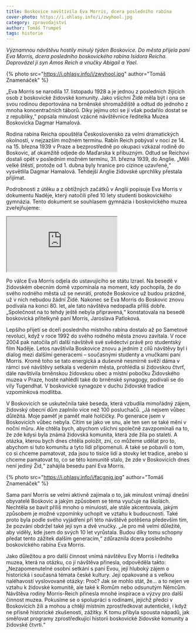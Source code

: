 ```yaml
---
title: Boskovice navštívila Eva Morris, dcera posledního rabína
cover-photo: https://i.ohlasy.info/i/zwyhool.jpg
category: zpravodajství
author: Tomáš Trumpeš
tags: historie
---
```


*Významnou návštěvu hostily minulý týden Boskovice. Do města přijela paní Eva Morris, dcera posledního boskovického rabína Isidora Reicha. Doprovázel ji syn Amos Reich a vnučky Abigail a Yael.*

{% photo src="https://i.ohlasy.info/i/zwyhool.jpg" author="Tomáš Znamenáček" %}

„Eva Morris se narodila 17. listopadu 1928 a je jednou z posledních žijících osob z boskovické židovské komunity. Jako všichni Židé měla být i ona se svou rodinou deportována na brněnské shromaždiště a odtud do jednoho z mnoha koncentračních táborů. Díky jejímu otci se jí však podařilo dostat se z republiky,“ popsala minulost vzácné návštěvnice ředitelka Muzea Boskovicka Dagmar Hamalová.

Rodina rabína Reicha opouštěla Československo za velmi dramatických okolností, v nejzazším možném termínu. Rabín Reich pobýval v noci ze 14. na 15. března 1939 v Praze a bezprostředně po okupaci vzkázal rodině do Boskovic, ať okamžitě odjede do Maďarska k příbuzným. Odtud se Reichovi dostali opět v posledním možném termínu, 31. března 1939, do Anglie. „Měli velké štěstí, protože od 1. dubna byly hranice pro cizince uzavřené,“ vysvětlila Dagmar Hamalová. Tehdejší Anglie židovské uprchlíky přestala přijímat.

Podrobnosti z útěku a z obtížných začátků v Anglii popisuje Eva Morris v dokumentu Naděje, který natočili před 10 lety studenti boskovického gymnázia. Tento dokument se souhlasem gymnázia i boskovického muzea zveřejňujeme:

<div class="force-hd-aspect"><iframe class="vimeo" src="https://player.vimeo.com/video/138508742" webkitallowfullscreen mozallowfullscreen allowfullscreen></iframe></div>

Po válce Eva Morris odjela do ustavujícího se státu Izrael. Na besedě v židovském obecním domě vzpomínala na moment, kdy pochopila, že do svého rodného města už se nevrátí, protože Boskovice už budou prázdné, už v nich nebudou žádní Židé. Nakonec se Eva Morris do Boskovic znovu podívala na konci 80. let, ale tato návštěva nedopadla příliš dobře. „Společnost na to tehdy ještě nebyla připravená,“ konstatovala na besedě boskovická přítelkyně paní Morris, Jaroslava Patloková.

Lepšího přijetí se dceři posledního místního rabína dostalo až po Sametové revoluci, když v roce 1992 do svého rodného města znovu zavítala. V roce 2004 pak natočila při další návštěvě své svědectví právě pro studentský film Naděje.  Letos navštívila Boskovice znovu a jedním z cílů návštěvy byl i dialog mezi dalšími generacemi – současnými studenty a vnučkami paní Morris. Kromě toho se tato energická a duševně nesmírně svěží dáma v rámci své návštěvy setkala s vedením města, prohlédla si židovskou čtvrť, dále navštívila brněnskou židovskou obec a místní pobočku Židovského muzea v Praze, hosté nahlédli také do brněnské synagogy, podívali se do vily Tugendhat. V boskovické synagoze v duchu židovské tradice vzpomínková modlitba.

V Boskovicích se uskutečnila také beseda, která vzbudila mimořádný zájem, židovský obecní dům zaplnilo více než 100 posluchačů. „Já nejsem vůbec důležitá. Moje paměť je paměť malé holčičky. Po generace jsem v Boskovicích vůbec nebyla. Cítím se jako ve snu, ale ten sen se také mění v noční můru. Ale chtěla bych, abychom všichni společně zavzpomínali na to, že zde kdysi byla známá židovská komunita, která zde žila po staletí. A otázka, kterou bych dnes chtěla položit, zní, co můžeme udělat pro to, abychom si tuto komunitu a tyto lidi připomenuli. A také se pobavili o tom, co si chceme pamatovat, zda jsou to tisíce lidí a stovky let tradice, anebo si chceme pamatovat to, co se této komunitě stalo, že zde v Boskovicích dnes není jediný Žid,“ zahájila besedu paní Eva Morris.

{% photo src="https://i.ohlasy.info/i/facgnjg.jpg" author="Tomáš Znamenáček" %}

Sama paní Morris se velmi aktivně zajímala o to, jak minulost vnímají dnešní obyvatelé Boskovic a jakým způsobem se téma vyučuje na školách. Nechtěla se bavit příliš mnoho o minulosti, ale stále akcentovala, jakým způsobem je možné vzpomínky uchopit ve vztahu k budoucnosti. Také proto byla podle svého vyjádření při této návštěvě potěšena především tím, že pozvání obdržel také její syn a dvě vnučky. „Je pro mě velmi důležité, aby viděly, kde jsem do svých 10 let vyrůstala. Budou díky tomu schopny předat tento zážitek dalším generacím,“ zdůraznila dcera posledního boskovického rabína Eva Morris.

Jako důležitou a pro další činnost vnímá návštěvu Evy Morris i ředitelka muzea, která na otázku, co jí návštěva přinesla, odpověděla takto: „Nezapomenutelné osobní setkání s paní Evou, její hluboký zájem o historická i současná témata české kultury. Její opakované a s velkou naléhavostí vyslovované otázky: Proč? Jak se mohlo stát, že… a to nejen ve vztahu k židovské komunitě, ale také k Romům nebo odsunutým Němcům. Návštěva rodiny Morris-Reich přinesla mnohé inspirace a výzvy pro další činnost muzea. Pokusíme se o spolupráci s rodinami, jejichž předci v Boskovicích žili a mohou a chtějí místním zprostředkovat autentické, i když ne přísně historické zkušenosti, zážitky. K tomu přibyla spousta nápadů, jak směřovat programy zprostředkující historii boskovické židovské komunity a židovské čtvrti.“
